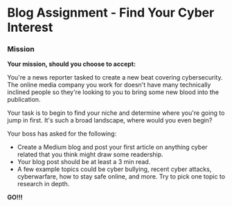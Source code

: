 # Blog Assignment - Find Your Cyber Interest

### Mission<br>
**Your mission, should you choose to accept:**

You're a news reporter tasked to create a new beat covering cybersecurity. The online media company you work for doesn't have many technically inclined people so they're looking to you to bring some new blood into the publication.

Your task is to begin to find your niche and determine where you're going to jump in first. It's such a broad landscape, where would you even begin?

Your boss has asked for the following:

- Create a Medium blog and post your first article on anything cyber related that you think might draw some readership.
- Your blog post should be at least a 3 min read.
- A few example topics could be cyber bullying, recent cyber attacks, cyberwarfare, how to stay safe online, and more. Try to pick one topic to research in depth.

**GO!!!**
